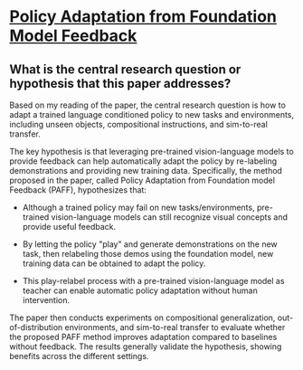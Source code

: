 # [Policy Adaptation from Foundation Model Feedback](https://arxiv.org/abs/2212.07398)

## What is the central research question or hypothesis that this paper addresses?

 Based on my reading of the paper, the central research question is how to adapt a trained language conditioned policy to new tasks and environments, including unseen objects, compositional instructions, and sim-to-real transfer. 

The key hypothesis is that leveraging pre-trained vision-language models to provide feedback can help automatically adapt the policy by re-labeling demonstrations and providing new training data. Specifically, the method proposed in the paper, called Policy Adaptation from Foundation model Feedback (PAFF), hypothesizes that:

- Although a trained policy may fail on new tasks/environments, pre-trained vision-language models can still recognize visual concepts and provide useful feedback.

- By letting the policy "play" and generate demonstrations on the new task, then relabeling those demos using the foundation model, new training data can be obtained to adapt the policy.

- This play-relabel process with a pre-trained vision-language model as teacher can enable automatic policy adaptation without human intervention.

The paper then conducts experiments on compositional generalization, out-of-distribution environments, and sim-to-real transfer to evaluate whether the proposed PAFF method improves adaptation compared to baselines without feedback. The results generally validate the hypothesis, showing benefits across the different settings.
